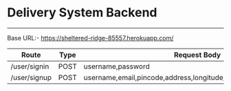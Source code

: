 # Delivery System Backend
---
Base URL:- https://sheltered-ridge-85557.herokuapp.com/

|Route|Type|Request Body|
|---|---|---|
| /user/signin |POST|username,password|
| /user/signup |POST|username,email,pincode,address,longitude,latitute,password,phoneno|